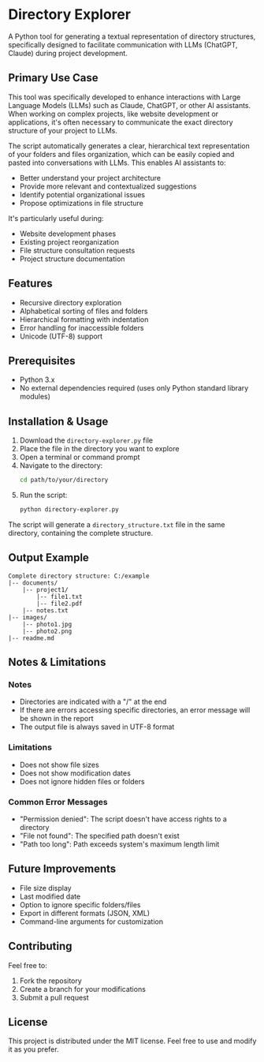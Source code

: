 # Directory Explorer

A Python tool for generating a textual representation of directory structures, specifically designed to facilitate communication with LLMs (ChatGPT, Claude) during project development.

## Primary Use Case
This tool was specifically developed to enhance interactions with Large Language Models (LLMs) such as Claude, ChatGPT, or other AI assistants. When working on complex projects, like website development or applications, it's often necessary to communicate the exact directory structure of your project to LLMs.

The script automatically generates a clear, hierarchical text representation of your folders and files organization, which can be easily copied and pasted into conversations with LLMs. This enables AI assistants to:
- Better understand your project architecture
- Provide more relevant and contextualized suggestions
- Identify potential organizational issues
- Propose optimizations in file structure

It's particularly useful during:
- Website development phases
- Existing project reorganization
- File structure consultation requests
- Project structure documentation

## Features
- Recursive directory exploration
- Alphabetical sorting of files and folders
- Hierarchical formatting with indentation
- Error handling for inaccessible folders
- Unicode (UTF-8) support

## Prerequisites
- Python 3.x
- No external dependencies required (uses only Python standard library modules)

## Installation & Usage
1. Download the `directory-explorer.py` file
2. Place the file in the directory you want to explore
3. Open a terminal or command prompt
4. Navigate to the directory:
   ```bash
   cd path/to/your/directory
   ```
5. Run the script:
   ```bash
   python directory-explorer.py
   ```

The script will generate a `directory_structure.txt` file in the same directory, containing the complete structure.

## Output Example
```
Complete directory structure: C:/example
|-- documents/
    |-- project1/
        |-- file1.txt
        |-- file2.pdf
    |-- notes.txt
|-- images/
    |-- photo1.jpg
    |-- photo2.png
|-- readme.md
```

## Notes & Limitations
### Notes
- Directories are indicated with a "/" at the end
- If there are errors accessing specific directories, an error message will be shown in the report
- The output file is always saved in UTF-8 format

### Limitations
- Does not show file sizes
- Does not show modification dates
- Does not ignore hidden files or folders

### Common Error Messages
- "Permission denied": The script doesn't have access rights to a directory
- "File not found": The specified path doesn't exist
- "Path too long": Path exceeds system's maximum length limit

## Future Improvements
- File size display
- Last modified date
- Option to ignore specific folders/files
- Export in different formats (JSON, XML)
- Command-line arguments for customization

## Contributing
Feel free to:
1. Fork the repository
2. Create a branch for your modifications
3. Submit a pull request

## License
This project is distributed under the MIT license. Feel free to use and modify it as you prefer.
